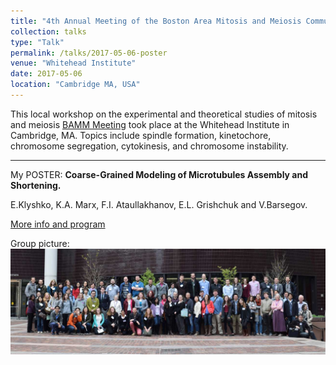 ```yaml
---
title: "4th Annual Meeting of the Boston Area Mitosis and Meiosis Community"
collection: talks
type: "Talk"
permalink: /talks/2017-05-06-poster
venue: "Whitehead Institute"
date: 2017-05-06
location: "Cambridge MA, USA"
---
```


This local workshop on the experimental and theoretical studies of mitosis and meiosis [BAMM Meeting](http://bammmeeting.com/) took place at the Whitehead Institute in Cambridge, MA. Topics include spindle formation, kinetochore, chromosome segregation, cytokinesis, and chromosome instability.

---

My POSTER: 
**Coarse-Grained Modeling of Microtubules Assembly and Shortening.**

E.Klyshko, K.A. Marx, F.I. Ataullakhanov, E.L. Grishchuk and V.Barsegov.

[More info and program](http://bammmeeting.com/wp-content/uploads/2017/04/BAMM-2017-PROGRAM.pdf)

Group picture:
<img src="/images/BAMM-2017.jpg" width="1000px">

